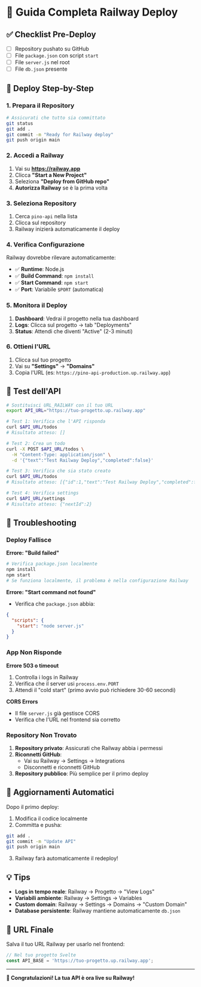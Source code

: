 # 🚂 Guida Completa Railway Deploy

## ✅ Checklist Pre-Deploy

- [ ] Repository pushato su GitHub
- [ ] File `package.json` con script `start`
- [ ] File `server.js` nel root
- [ ] File `db.json` presente

## 🚀 Deploy Step-by-Step

### 1. Prepara il Repository
```bash
# Assicurati che tutto sia committato
git status
git add .
git commit -m "Ready for Railway deploy"
git push origin main
```

### 2. Accedi a Railway
1. Vai su **https://railway.app**
2. Clicca **"Start a New Project"**
3. Seleziona **"Deploy from GitHub repo"**
4. **Autorizza Railway** se è la prima volta

### 3. Seleziona Repository
1. Cerca `pino-api` nella lista
2. Clicca sul repository
3. Railway inizierà automaticamente il deploy

### 4. Verifica Configurazione
Railway dovrebbe rilevare automaticamente:
- ✅ **Runtime**: Node.js
- ✅ **Build Command**: `npm install`
- ✅ **Start Command**: `npm start`
- ✅ **Port**: Variabile `$PORT` (automatica)

### 5. Monitora il Deploy
1. **Dashboard**: Vedrai il progetto nella tua dashboard
2. **Logs**: Clicca sul progetto → tab "Deployments"
3. **Status**: Attendi che diventi "Active" (2-3 minuti)

### 6. Ottieni l'URL
1. Clicca sul tuo progetto
2. Vai su **"Settings"** → **"Domains"**
3. Copia l'URL (es: `https://pino-api-production.up.railway.app`)

## 🧪 Test dell'API

```bash
# Sostituisci URL_RAILWAY con il tuo URL
export API_URL="https://tuo-progetto.up.railway.app"

# Test 1: Verifica che l'API risponda
curl $API_URL/todos
# Risultato atteso: []

# Test 2: Crea un todo
curl -X POST $API_URL/todos \
  -H "Content-Type: application/json" \
  -d '{"text":"Test Railway Deploy","completed":false}'

# Test 3: Verifica che sia stato creato
curl $API_URL/todos
# Risultato atteso: [{"id":1,"text":"Test Railway Deploy","completed":false}]

# Test 4: Verifica settings
curl $API_URL/settings
# Risultato atteso: {"nextId":2}
```

## 🚨 Troubleshooting

### Deploy Fallisce

**Errore: "Build failed"**
```bash
# Verifica package.json localmente
npm install
npm start
# Se funziona localmente, il problema è nella configurazione Railway
```

**Errore: "Start command not found"**
- Verifica che `package.json` abbia:
```json
{
  "scripts": {
    "start": "node server.js"
  }
}
```

### App Non Risponde

**Errore 503 o timeout**
1. Controlla i logs in Railway
2. Verifica che il server usi `process.env.PORT`
3. Attendi il "cold start" (primo avvio può richiedere 30-60 secondi)

**CORS Errors**
- Il file `server.js` già gestisce CORS
- Verifica che l'URL nel frontend sia corretto

### Repository Non Trovato

1. **Repository privato**: Assicurati che Railway abbia i permessi
2. **Riconnetti GitHub**:
   - Vai su Railway → Settings → Integrations
   - Disconnetti e riconnetti GitHub
3. **Repository pubblico**: Più semplice per il primo deploy

## 🔄 Aggiornamenti Automatici

Dopo il primo deploy:
1. Modifica il codice localmente
2. Committa e pusha:
```bash
git add .
git commit -m "Update API"
git push origin main
```
3. Railway farà automaticamente il redeploy!

## 💡 Tips

- **Logs in tempo reale**: Railway → Progetto → "View Logs"
- **Variabili ambiente**: Railway → Settings → Variables
- **Custom domain**: Railway → Settings → Domains → "Custom Domain"
- **Database persistente**: Railway mantiene automaticamente `db.json`

## 📱 URL Finale

Salva il tuo URL Railway per usarlo nel frontend:
```javascript
// Nel tuo progetto Svelte
const API_BASE = 'https://tuo-progetto.up.railway.app';
```

---

**🎉 Congratulazioni! La tua API è ora live su Railway!**